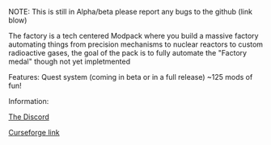 NOTE: This is still in Alpha/beta please report any bugs to the github (link blow)

The factory is a tech centered Modpack where you build a massive factory automating things from precision mechanisms to nuclear reactors to custom radioactive gases, the goal of the pack is to fully automate the "Factory medal" though not yet impletmented

Features:
Quest system (coming in beta or in a full release)
~125 mods of fun!


Information:

[The Discord](https://discord.gg/R4zkpqDzD2)

[Curseforge link](inserthere)

